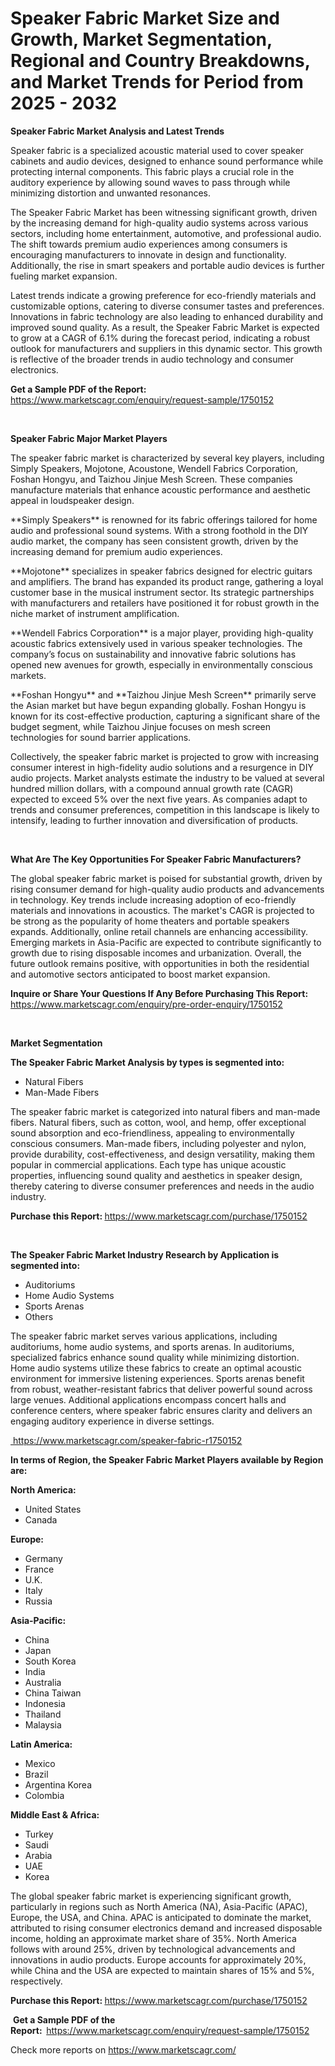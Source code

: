 <p><h1>Speaker Fabric Market Size and Growth, Market Segmentation, Regional and Country Breakdowns, and Market Trends for Period from 2025 -  2032</h1></p><p><strong>Speaker Fabric Market Analysis and Latest Trends</strong></p>
<p><p>Speaker fabric is a specialized acoustic material used to cover speaker cabinets and audio devices, designed to enhance sound performance while protecting internal components. This fabric plays a crucial role in the auditory experience by allowing sound waves to pass through while minimizing distortion and unwanted resonances.</p><p>The Speaker Fabric Market has been witnessing significant growth, driven by the increasing demand for high-quality audio systems across various sectors, including home entertainment, automotive, and professional audio. The shift towards premium audio experiences among consumers is encouraging manufacturers to innovate in design and functionality. Additionally, the rise in smart speakers and portable audio devices is further fueling market expansion.</p><p>Latest trends indicate a growing preference for eco-friendly materials and customizable options, catering to diverse consumer tastes and preferences. Innovations in fabric technology are also leading to enhanced durability and improved sound quality. As a result, the Speaker Fabric Market is expected to grow at a CAGR of 6.1% during the forecast period, indicating a robust outlook for manufacturers and suppliers in this dynamic sector. This growth is reflective of the broader trends in audio technology and consumer electronics.</p></p>
<p><strong>Get a Sample PDF of the Report:&nbsp;</strong> <a href="https://www.marketscagr.com/enquiry/request-sample/1750152?utm_campaign=3115&utm_medium=2&utm_source=Github&utm_content=ia&utm_term=01042025&utm_id=speaker-fabric">https://www.marketscagr.com/enquiry/request-sample/1750152</a></p>
<p>&nbsp;</p>
<p><strong>Speaker Fabric Major Market Players</strong></p>
<p><p>The speaker fabric market is characterized by several key players, including Simply Speakers, Mojotone, Acoustone, Wendell Fabrics Corporation, Foshan Hongyu, and Taizhou Jinjue Mesh Screen. These companies manufacture materials that enhance acoustic performance and aesthetic appeal in loudspeaker design.</p><p>**Simply Speakers** is renowned for its fabric offerings tailored for home audio and professional sound systems. With a strong foothold in the DIY audio market, the company has seen consistent growth, driven by the increasing demand for premium audio experiences.</p><p>**Mojotone** specializes in speaker fabrics designed for electric guitars and amplifiers. The brand has expanded its product range, gathering a loyal customer base in the musical instrument sector. Its strategic partnerships with manufacturers and retailers have positioned it for robust growth in the niche market of instrument amplification.</p><p>**Wendell Fabrics Corporation** is a major player, providing high-quality acoustic fabrics extensively used in various speaker technologies. The company’s focus on sustainability and innovative fabric solutions has opened new avenues for growth, especially in environmentally conscious markets.</p><p>**Foshan Hongyu** and **Taizhou Jinjue Mesh Screen** primarily serve the Asian market but have begun expanding globally. Foshan Hongyu is known for its cost-effective production, capturing a significant share of the budget segment, while Taizhou Jinjue focuses on mesh screen technologies for sound barrier applications.</p><p>Collectively, the speaker fabric market is projected to grow with increasing consumer interest in high-fidelity audio solutions and a resurgence in DIY audio projects. Market analysts estimate the industry to be valued at several hundred million dollars, with a compound annual growth rate (CAGR) expected to exceed 5% over the next five years. As companies adapt to trends and consumer preferences, competition in this landscape is likely to intensify, leading to further innovation and diversification of products.</p></p>
<p>&nbsp;</p>
<p><strong>What Are The Key Opportunities For Speaker Fabric Manufacturers?</strong></p>
<p><p>The global speaker fabric market is poised for substantial growth, driven by rising consumer demand for high-quality audio products and advancements in technology. Key trends include increasing adoption of eco-friendly materials and innovations in acoustics. The market's CAGR is projected to be strong as the popularity of home theaters and portable speakers expands. Additionally, online retail channels are enhancing accessibility. Emerging markets in Asia-Pacific are expected to contribute significantly to growth due to rising disposable incomes and urbanization. Overall, the future outlook remains positive, with opportunities in both the residential and automotive sectors anticipated to boost market expansion.</p></p>
<p><strong>Inquire or Share Your Questions If Any Before Purchasing This Report:</strong> <a href="https://www.marketscagr.com/enquiry/pre-order-enquiry/1750152?utm_campaign=3115&utm_medium=2&utm_source=Github&utm_content=ia&utm_term=01042025&utm_id=speaker-fabric">https://www.marketscagr.com/enquiry/pre-order-enquiry/1750152</a></p>
<p>&nbsp;</p>
<p><strong>Market Segmentation</strong></p>
<p><strong>The Speaker Fabric Market Analysis by types is segmented into:</strong></p>
<p><ul><li>Natural Fibers</li><li>Man-Made Fibers</li></ul></p>
<p><p>The speaker fabric market is categorized into natural fibers and man-made fibers. Natural fibers, such as cotton, wool, and hemp, offer exceptional sound absorption and eco-friendliness, appealing to environmentally conscious consumers. Man-made fibers, including polyester and nylon, provide durability, cost-effectiveness, and design versatility, making them popular in commercial applications. Each type has unique acoustic properties, influencing sound quality and aesthetics in speaker design, thereby catering to diverse consumer preferences and needs in the audio industry.</p></p>
<p><strong>Purchase this Report:&nbsp;</strong><a href="https://www.marketscagr.com/purchase/1750152?utm_campaign=3115&utm_medium=2&utm_source=Github&utm_content=ia&utm_term=01042025&utm_id=speaker-fabric">https://www.marketscagr.com/purchase/1750152</a></p>
<p>&nbsp;</p>
<p><strong>The Speaker Fabric Market Industry Research by Application is segmented into:</strong></p>
<p><ul><li>Auditoriums</li><li>Home Audio Systems</li><li>Sports Arenas</li><li>Others</li></ul></p>
<p><p>The speaker fabric market serves various applications, including auditoriums, home audio systems, and sports arenas. In auditoriums, specialized fabrics enhance sound quality while minimizing distortion. Home audio systems utilize these fabrics to create an optimal acoustic environment for immersive listening experiences. Sports arenas benefit from robust, weather-resistant fabrics that deliver powerful sound across large venues. Additional applications encompass concert halls and conference centers, where speaker fabric ensures clarity and delivers an engaging auditory experience in diverse settings.</p></p>
<p><a href="https://www.marketscagr.com/speaker-fabric-r1750152?utm_campaign=3115&utm_medium=2&utm_source=Github&utm_content=ia&utm_term=01042025&utm_id=speaker-fabric">&nbsp;https://www.marketscagr.com/speaker-fabric-r1750152</a></p>
<p><strong>In terms of Region, the Speaker Fabric Market Players available by Region are:</strong></p>
<p>
    <p> <strong> North America: </strong>
        <ul>
            <li>United States</li>
            <li>Canada</li>
        </ul>
        </p> 
    <p> <strong> Europe: </strong>
        <ul>
            <li>Germany</li>
            <li>France</li>
            <li>U.K.</li>
            <li>Italy</li>
            <li>Russia</li>
        </ul>
        </p> 
    <p> <strong> Asia-Pacific: </strong>
        <ul>
            <li>China</li>
            <li>Japan</li>
            <li>South Korea</li>
            <li>India</li>
            <li>Australia</li>
            <li>China Taiwan</li>
            <li>Indonesia</li>
            <li>Thailand</li>
            <li>Malaysia</li>
        </ul>
        </p> 
    <p> <strong> Latin America: </strong>
        <ul>
            <li>Mexico</li>
            <li>Brazil</li>
            <li>Argentina Korea</li>
            <li>Colombia</li>
        </ul>
        </p> 
    <p> <strong> Middle East & Africa: </strong>
        <ul>
            <li>Turkey</li>
            <li>Saudi</li>
            <li>Arabia</li>
            <li>UAE</li>
            <li>Korea</li>
        </ul>
    </p>
    </p>
<p><p>The global speaker fabric market is experiencing significant growth, particularly in regions such as North America (NA), Asia-Pacific (APAC), Europe, the USA, and China. APAC is anticipated to dominate the market, attributed to rising consumer electronics demand and increased disposable income, holding an approximate market share of 35%. North America follows with around 25%, driven by technological advancements and innovations in audio products. Europe accounts for approximately 20%, while China and the USA are expected to maintain shares of 15% and 5%, respectively.</p></p>
<p><strong>Purchase this Report: </strong><a href="https://www.marketscagr.com/purchase/1750152?utm_campaign=3115&utm_medium=2&utm_source=Github&utm_content=ia&utm_term=01042025&utm_id=speaker-fabric">https://www.marketscagr.com/purchase/1750152</a></p>
<p>&nbsp;<strong>Get a Sample PDF of the Report:&nbsp;&nbsp;</strong><a href="https://www.marketscagr.com/enquiry/request-sample/1750152?utm_campaign=3115&utm_medium=2&utm_source=Github&utm_content=ia&utm_term=01042025&utm_id=speaker-fabric">https://www.marketscagr.com/enquiry/request-sample/1750152</a></p>
<p><strong></strong></p>
<p>Check more reports on <a href="https://www.marketscagr.com/?utm_campaign=3115&utm_medium=2&utm_source=Github&utm_content=ia&utm_term=01042025&utm_id=speaker-fabric">https://www.marketscagr.com/</a></p>